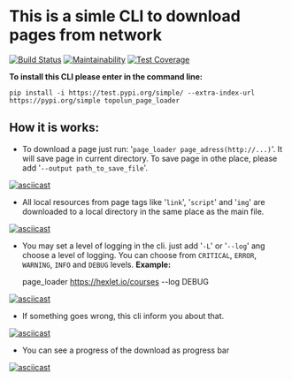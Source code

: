 #  This is a simle CLI to download pages from network

[![Build Status](https://travis-ci.org/Topolun/python-project-lvl3.svg?branch=master)](https://travis-ci.org/Topolun/python-project-lvl3)
[![Maintainability](https://api.codeclimate.com/v1/badges/5fbfcf4562ffe7192ba0/maintainability)](https://codeclimate.com/github/Topolun/python-project-lvl3/maintainability)
[![Test Coverage](https://api.codeclimate.com/v1/badges/5fbfcf4562ffe7192ba0/test_coverage)](https://codeclimate.com/github/Topolun/python-project-lvl3/test_coverage)

**To install this CLI please enter in the command line:**

    pip install -i https://test.pypi.org/simple/ --extra-index-url https://pypi.org/simple topolun_page_loader

## How it is works:

- To download a page just run: '`page_loader page_adress(http://...)`'. It will save page in current directory.
To save page in othe place, please add '`--output path_to_save_file`'.


[![asciicast](https://asciinema.org/a/vEkk3usCM9TVI8g0KLdx3OjRg.svg)](https://asciinema.org/a/vEkk3usCM9TVI8g0KLdx3OjRg)


- All local resources from page tags like '`link`', '`script`' and '`img`' are downloaded to a local directory in the same place as the main file.

[![asciicast](https://asciinema.org/a/4ERPWLTwY5P6OVKY2gPBtTyle.svg)](https://asciinema.org/a/4ERPWLTwY5P6OVKY2gPBtTyle)

- You may set a level of logging in the cli. just add '`-L`' or '`--log`' ang choose a level of logging. You can choose from `CRITICAL`, `ERROR`, `WARNING`, `INFO` and `DEBUG` levels. 
**Example:**

    page_loader https://hexlet.io/courses --log DEBUG

[![asciicast](https://asciinema.org/a/OU52AwcyUZInjo6uClGzJ1GaD.svg)](https://asciinema.org/a/OU52AwcyUZInjo6uClGzJ1GaD)

- If something goes wrong, this cli inform you about that.

[![asciicast](https://asciinema.org/a/syCfyvhVZimuMAW8ca7pM0eJ5.svg)](https://asciinema.org/a/syCfyvhVZimuMAW8ca7pM0eJ5)


- You can see a progress of the download as progress bar

[![asciicast](https://asciinema.org/a/vEkk3usCM9TVI8g0KLdx3OjRg.svg)](https://asciinema.org/a/vEkk3usCM9TVI8g0KLdx3OjRg)
